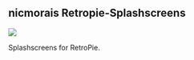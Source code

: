 ## nicmorais Retropie-Splashscreens
![](https://i.imgur.com/c5zJXIy.png)

Splashscreens for RetroPie.
